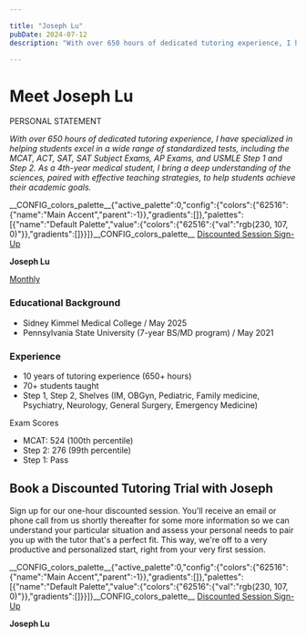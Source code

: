 ```yaml
---

title: "Joseph Lu"
pubDate: 2024-07-12
description: "With over 650 hours of dedicated tutoring experience, I have specialized in helping students excel in a wide range of standardized tests, including the MCA"

---
```



# Meet Joseph Lu

PERSONAL STATEMENT

_With over 650 hours of dedicated tutoring experience, I have specialized in helping students excel in a wide range of standardized tests, including the MCAT, ACT, SAT, SAT Subject Exams, AP Exams, and USMLE Step 1 and Step 2. As a 4th-year medical student, I bring a deep understanding of the sciences, paired with effective teaching strategies, to help students achieve their academic goals._

\_\_CONFIG\_colors\_palette\_\_{"active\_palette":0,"config":{"colors":{"62516":{"name":"Main Accent","parent":-1}},"gradients":\[\]},"palettes":\[{"name":"Default Palette","value":{"colors":{"62516":{"val":"rgb(230, 107, 0)"}},"gradients":\[\]}}\]}\_\_CONFIG\_colors\_palette\_\_ [Discounted Session Sign-Up](/purchase-discounted-session/)

**Joseph Lu**

[Monthly](#)

### Educational Background

- Sidney Kimmel Medical College / May 2025
- Pennsylvania State University (7-year BS/MD program) / May 2021

### Experience

- 10 years of tutoring experience (650+ hours)
- 70+ students taught
- Step 1, Step 2, Shelves (IM, OBGyn, Pediatric, Family medicine, Psychiatry, Neurology, General Surgery, Emergency Medicine)

Exam Scores

- MCAT: 524 (100th percentile)
- Step 2: 276 (99th percentile)
- Step 1: Pass

## Book a Discounted Tutoring Trial with Joseph

Sign up for our one-hour discounted session. You'll receive an email or phone call from us shortly thereafter for some more information so we can understand your particular situation and assess your personal needs to pair you up with the tutor that's a perfect fit. This way, we're off to a very productive and personalized start, right from your very first session.

\_\_CONFIG\_colors\_palette\_\_{"active\_palette":0,"config":{"colors":{"62516":{"name":"Main Accent","parent":-1}},"gradients":\[\]},"palettes":\[{"name":"Default Palette","value":{"colors":{"62516":{"val":"rgb(230, 107, 0)"}},"gradients":\[\]}}\]}\_\_CONFIG\_colors\_palette\_\_ [Discounted Session Sign-Up](/purchase-discounted-session/)

**Joseph Lu**
